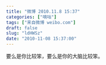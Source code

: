 ```yaml
---
title: "微博 2010.11.8 15:37"
categories: ["嘀咕"]
tags: ["来自微博 weibo.com"]
draft: false
slug: "ldHWSz"
date: "2010-11-08 15:37:00"
---
```


<p>要么是你比较笨，要么是你的大脑比较笨。 ​​​​</p>
